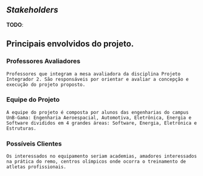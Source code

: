 ## _Stakeholders_

**TODO**: 

## Principais envolvidos do projeto.

### Professores Avaliadores

    Professores que integram a mesa avaliadora da disciplina Projeto Integrador 2. São responsáveis por orientar e avaliar a concepção e execução do projeto proposto.
    
### Equipe do Projeto
    
    A equipe do projeto é composta por alunos das engenharias do campus UnB-Gama: Engenharia Aeroespacial, Automotiva, Eletrônica, Energia e Software divididos em 4 grandes áreas: Software, Energia, Eletrônica e Estruturas. 
    
### Possíveis Clientes
    
    Os interessados no equipamento seriam academias, amadores interessados na prática do remo, centros olímpicos onde ocorra o treinamento de atletas profissionais.
